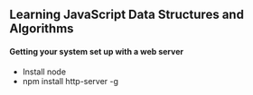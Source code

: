 ## Learning JavaScript Data Structures and Algorithms

#### Getting your system set up with a web server

- Install node
- npm install http-server -g